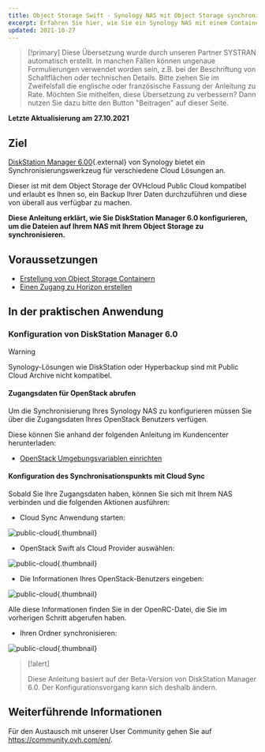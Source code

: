 ```yaml
---
title: Object Storage Swift - Synology NAS mit Object Storage synchronisieren
excerpt: Erfahren Sie hier, wie Sie ein Synology NAS mit einem Container synchronisieren
updated: 2021-10-27
---
```


> [!primary]
> Diese Übersetzung wurde durch unseren Partner SYSTRAN automatisch erstellt. In manchen Fällen können ungenaue Formulierungen verwendet worden sein, z.B. bei der Beschriftung von Schaltflächen oder technischen Details. Bitte ziehen Sie im Zweifelsfall die englische oder französische Fassung der Anleitung zu Rate. Möchten Sie mithelfen, diese Übersetzung zu verbessern? Dann nutzen Sie dazu bitte den Button "Beitragen" auf dieser Seite.
>

**Letzte Aktualisierung am 27.10.2021**

## Ziel

[DiskStation Manager 6.00](https://www.synology.com/en-global/dsm/6.0beta){.external} von Synology bietet ein Synchronisierungswerkzeug für verschiedene Cloud Lösungen an.

Dieser ist mit dem Object Storage der OVHcloud Public Cloud kompatibel und erlaubt es Ihnen so, ein Backup Ihrer Daten durchzuführen und diese von überall aus verfügbar zu machen.

**Diese Anleitung erklärt, wie Sie DiskStation Manager 6.0 konfigurieren, um die Dateien auf Ihrem NAS mit Ihrem Object Storage zu synchronisieren.**

## Voraussetzungen

- [Erstellung von Object Storage Containern](/pages/cloud/storage/object_storage/pcs_create_container)
- [Einen Zugang zu Horizon erstellen](/pages/platform/public-cloud/create_and_delete_a_user#erstellung-eines-openstack-benutzers)

## In der praktischen Anwendung

### Konfiguration von DiskStation Manager 6.0

> [!warning]
>
> Synology-Lösungen wie DiskStation oder Hyperbackup sind mit Public Cloud Archive nicht kompatibel.
>

#### Zugangsdaten für OpenStack abrufen

Um die Synchronisierung Ihres Synology NAS zu konfigurieren müssen Sie über die Zugangsdaten Ihres OpenStack Benutzers verfügen.

Diese können Sie anhand der folgenden Anleitung im Kundencenter herunterladen:

- [OpenStack Umgebungsvariablen einrichten](/pages/platform/public-cloud/loading_openstack_environment_variables)

#### Konfiguration des Synchronisationspunkts mit Cloud Sync

Sobald Sie Ihre Zugangsdaten haben, können Sie sich mit Ihrem NAS verbinden und die folgenden Aktionen ausführen:

- Cloud Sync Anwendung starten:

![public-cloud](images/3791.png){.thumbnail}

- OpenStack Swift als Cloud Provider auswählen:

![public-cloud](images/3788.png){.thumbnail}

- Die Informationen Ihres OpenStack-Benutzers eingeben:

![public-cloud](images/3792.png){.thumbnail}

Alle diese Informationen finden Sie in der OpenRC-Datei, die Sie im vorherigen Schritt abgerufen haben.

- Ihren Ordner synchronisieren:

![public-cloud](images/3790.png){.thumbnail}

> [!alert]
>
> Diese Anleitung basiert auf der Beta-Version von DiskStation Manager 6.0. Der Konfigurationsvorgang kann sich deshalb ändern.
>

## Weiterführende Informationen

Für den Austausch mit unserer User Community gehen Sie auf <https://community.ovh.com/en/>.
